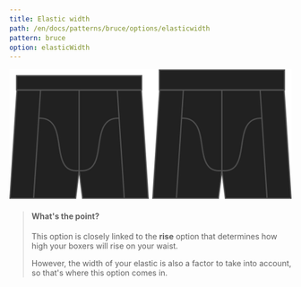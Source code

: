 ```yaml
---
title: Elastic width
path: /en/docs/patterns/bruce/options/elasticwidth
pattern: bruce
option: elasticWidth
---
```

![The elastic width option on Bruce](./elasticwidth.svg)

> #### What's the point?
>
> This option is closely linked to the **rise** option that determines how high your boxers will rise on your waist.
>
> However, the width of your elastic is also a factor to take into account, so that's where this option comes in.
